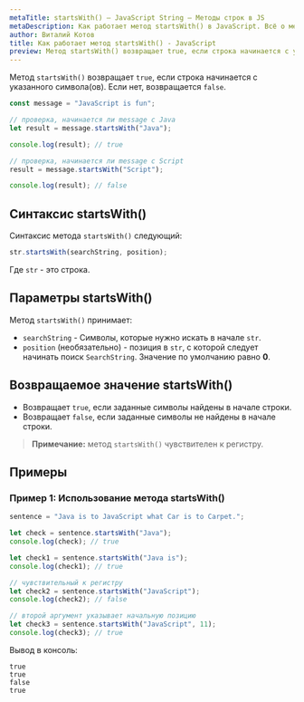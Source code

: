 ```yaml
---
metaTitle: startsWith() – JavaScript String – Методы строк в JS
metaDescription: Как работает метод startsWith() в JavaScript. Всё о методах работы со строками в JavaScript | База знаний PurpleSchool
author: Виталий Котов
title: Как работает метод startsWith() - JavaScript
preview: Метод startsWith() возвращает true, если строка начинается с указанного символа(ов). Если нет, возвращается false...
---
```


Метод `startsWith()` возвращает `true`, если строка начинается с указанного символа(ов). Если нет, возвращается `false`.

```javascript
const message = "JavaScript is fun";

// проверка, начинается ли message с Java
let result = message.startsWith("Java");

console.log(result); // true

// проверка, начинается ли message с Script
result = message.startsWith("Script");

console.log(result); // false
```

## Синтаксис startsWith()

Синтаксис метода `startsWith()` следующий:

```javascript
str.startsWith(searchString, position);
```

Где `str` - это строка.

## Параметры startsWith()

Метод `startsWith()` принимает:

- `searchString` - Символы, которые нужно искать в начале `str`.
- `position` (необязательно) - позиция в `str`, с которой следует начинать поиск `SearchString`. Значение по умолчанию равно **0**.

## Возвращаемое значение startsWith()

- Возвращает `true`, если заданные символы найдены в начале строки.
- Возвращает `false`, если заданные символы не найдены в начале строки.

> **Примечание:** метод `startsWith()` чувствителен к регистру.

## Примеры

### Пример 1: Использование метода startsWith()

```javascript
sentence = "Java is to JavaScript what Car is to Carpet.";

let check = sentence.startsWith("Java");
console.log(check); // true

let check1 = sentence.startsWith("Java is");
console.log(check1); // true

// чувствительный к регистру
let check2 = sentence.startsWith("JavaScript");
console.log(check2); // false

// второй аргумент указывает начальную позицию
let check3 = sentence.startsWith("JavaScript", 11);
console.log(check3); // true
```

Вывод в консоль:

```
true
true
false
true
```
